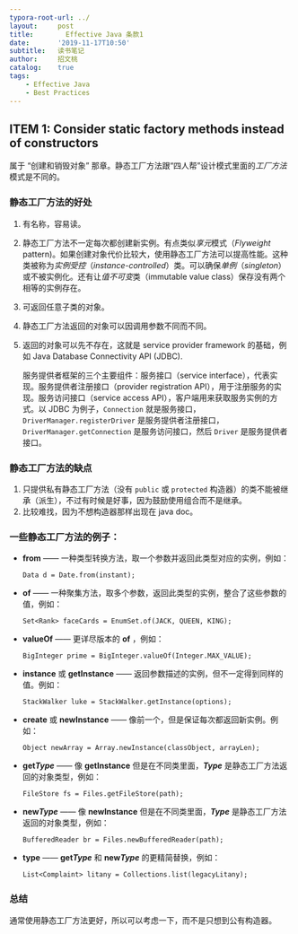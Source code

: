 ```yaml
---
typora-root-url: ../
layout:     post
title:        Effective Java 条款1
date:       '2019-11-17T10:50'
subtitle:   读书笔记
author:     招文桃
catalog:    true
tags:
    - Effective Java
    - Best Practices
---
```


## ITEM 1: Consider static factory methods instead of constructors

属于 “创建和销毁对象” 那章。静态工厂方法跟“四人帮”设计模式里面的*工厂方法*模式是不同的。

### 静态工厂方法的好处

1. 有名称，容易读。

2. 静态工厂方法不一定每次都创建新实例。有点类似*享元*模式（*Flyweight* pattern)。如果创建对象代价比较大，使用静态工厂方法可以提高性能。这种类被称为*实例受控*（*instance-controlled*）类。可以确保*单例*（*singleton*）或不被实例化。还有让*值不可变*类（immutable value class）保存没有两个相等的实例存在。

3. 可返回任意子类的对象。

4. 静态工厂方法返回的对象可以因调用参数不同而不同。

5. 返回的对象可以先不存在，这就是 service provider framework 的基础，例如 Java Database Connectivity API (JDBC). 

   服务提供者框架的三个主要组件：服务接口（service interface），代表实现。服务提供者注册接口（provider registration API），用于注册服务的实现。服务访问接口（service access API），客户端用来获取服务实例的方式。以 JDBC 为例子，`Connection` 就是服务接口， `DriverManager.registerDriver` 是服务提供者注册接口， `DriverManager.getConnection` 是服务访问接口，然后 `Driver` 是服务提供者接口。

### 静态工厂方法的缺点

1. 只提供私有静态工厂方法（没有 `public` 或 `protected` 构造器）的类不能被继承（派生），不过有时候是好事，因为鼓励使用组合而不是继承。
2. 比较难找，因为不想构造器那样出现在 java doc。



### 一些静态工厂方法的例子：

- **from** —— 一种类型转换方法，取一个参数并返回此类型对应的实例，例如：

  `Data d = Date.from(instant);`

- **of** —— 一种聚集方法，取多个参数，返回此类型的实例，整合了这些参数的值，例如：

  `Set<Rank> faceCards = EnumSet.of(JACK, QUEEN, KING);`

- **valueOf** —— 更详尽版本的 **of** ，例如：

  `BigInteger prime = BigInteger.valueOf(Integer.MAX_VALUE);`

- **instance** 或 **getInstance** —— 返回参数描述的实例，但不一定得到同样的值。例如：

  `StackWalker luke = StackWalker.getInstance(options);`

- **create** 或 **newInstance** —— 像前一个，但是保证每次都返回新实例。例如：

  `Object newArray = Array.newInstance(classObject, arrayLen);`

- **get*Type*** —— 像 **getInstance** 但是在不同类里面，***Type*** 是静态工厂方法返回的对象类型，例如：

  `FileStore fs = Files.getFileStore(path);`

- **new*Type*** —— 像 **newInstance** 但是在不同类里面，***Type*** 是静态工厂方法返回的对象类型，例如：

  `BufferedReader br = Files.newBufferedReader(path);`

- **type** —— **get*Type*** 和 **new*Type*** 的更精简替换，例如：

  `List<Complaint> litany = Collections.list(legacyLitany);`



### 总结

通常使用静态工厂方法更好，所以可以考虑一下，而不是只想到公有构造器。
